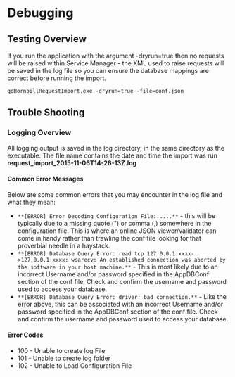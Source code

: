 # Debugging

## Testing Overview
If you run the application with the argument -dryrun=true then no requests will be raised within Service Manager - the XML used to raise requests will be saved in the log file so you can ensure the database mappings are correct before running the import.

``goHornbillRequestImport.exe -dryrun=true -file=conf.json``

## Trouble Shooting
### Logging Overview
All logging output is saved in the log directory, in the same directory as the executable. The file name contains the date and time the import was run **request_import_2015-11-06T14-26-13Z.log**

#### **Common Error Messages**
Below are some common errors that you may encounter in the log file and what they mean:

- ``**[ERROR] Error Decoding Configuration File:.....**`` - this will be typically due to a missing quote (") or comma (,) somewhere in the configuration file. This is where an online JSON viewer/validator can come in handy rather than trawling the conf file looking for that proverbial needle in a haystack.
- ``**[ERROR] Database Query Error: read tcp 127.0.0.1:xxxx->127.0.0.1:xxxx: wsarecv: An established connection was aborted by the software in your host machine.**`` - This is most likely due to an incorrect Username and/or password specified in the AppDBConf section of the conf file. Check and confirm the username and password used to access your database.
- ``**[ERROR] Database Query Error: driver: bad connection.**`` - Like the error above, this can be associated with an incorrect Username and/or password specified in the AppDBConf section of the conf file. Check and confirm the username and password used to access your database.

#### **Error Codes**
- 100 - Unable to create log File
- 101 - Unable to create log folder
- 102 - Unable to Load Configuration File